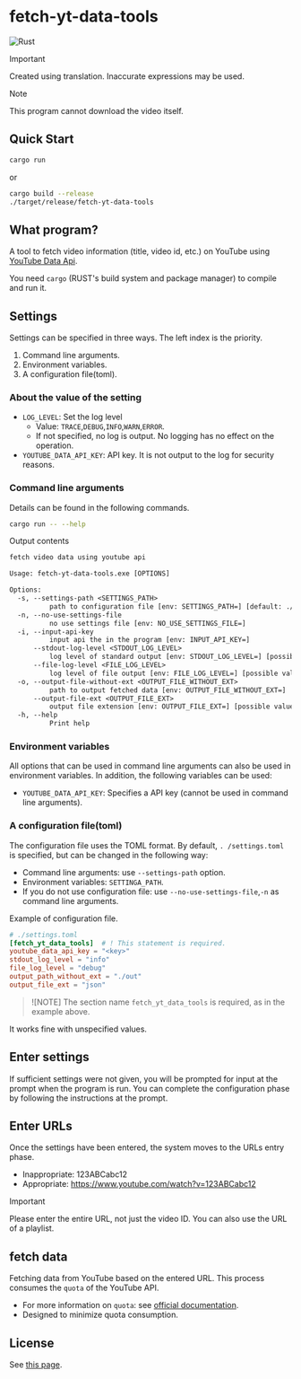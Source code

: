 # fetch-yt-data-tools

![Rust](https://img.shields.io/badge/-Rust-6e412b.svg?logo=rust&style=plastic)

> [!IMPORTANT]
> Created using translation. Inaccurate expressions may be used.
<!-- >> [!NOTE]
> このリポジトリを使用した[video_downloader]()では、動画自体のダウンロードも可能です。 -->

> [!NOTE]
> This program cannot download the video itself.

## Quick Start

```bash
cargo run
```

or

```bash
cargo build --release
./target/release/fetch-yt-data-tools
```

## What program?

A tool to fetch video information (title, video id, etc.) on YouTube using [YouTube Data Api](https://developers.google.com/youtube/v3).

You need `cargo` (RUST's build system and package manager) to compile and run it.

## Settings

Settings can be specified in three ways. The left index is the priority.

1. Command line arguments.
2. Environment variables.
3. A configuration file(toml).

### About the value of the setting

- `LOG_LEVEL`: Set the log level
    - Value: `TRACE`,`DEBUG`,`INFO`,`WARN`,`ERROR`.
    - If not specified, no log is output. No logging has no effect on the operation.
- `YOUTUBE_DATA_API_KEY`: API key. It is not output to the log for security reasons.

### Command line arguments

Details can be found in the following commands.

```bash
cargo run -- --help
```

Output contents

```txt
fetch video data using youtube api

Usage: fetch-yt-data-tools.exe [OPTIONS]

Options:
  -s, --settings-path <SETTINGS_PATH>
          path to configuration file [env: SETTINGS_PATH=] [default: ./settings.toml]
  -n, --no-use-settings-file
          no use settings file [env: NO_USE_SETTINGS_FILE=]
  -i, --input-api-key
          input api the in the program [env: INPUT_API_KEY=]
      --stdout-log-level <STDOUT_LOG_LEVEL>
          log level of standard output [env: STDOUT_LOG_LEVEL=] [possible values: trace, debug, info, warn, error]
      --file-log-level <FILE_LOG_LEVEL>
          log level of file output [env: FILE_LOG_LEVEL=] [possible values: trace, debug, info, warn, error]
  -o, --output-file-without-ext <OUTPUT_FILE_WITHOUT_EXT>
          path to output fetched data [env: OUTPUT_FILE_WITHOUT_EXT=]
      --output-file-ext <OUTPUT_FILE_EXT>
          output file extension [env: OUTPUT_FILE_EXT=] [possible values: json, yaml]
  -h, --help
          Print help
```

### Environment variables

All options that can be used in command line arguments can also be used in environment variables. In addition, the following variables can be used:

- `YOUTUBE_DATA_API_KEY`: Specifies a API key (cannot be used in command line arguments).

### A configuration file(toml)

The configuration file uses the TOML format. By default, `. /settings.toml` is specified, but can be changed in the following way:

- Command line arguments: use `--settings-path` option.
- Environment variables: `SETTINGA_PATH`.
- If you do not use configuration file: use `--no-use-settings-file`,`-n` as command line arguments.

Example of configuration file.

```toml
# ./settings.toml
[fetch_yt_data_tools]  # ! This statement is required.
youtube_data_api_key = "<key>"
stdout_log_level = "info"
file_log_level = "debug"
output_path_without_ext = "./out"
output_file_ext = "json"
```

> ![NOTE]
> The section name `fetch_yt_data_tools` is required, as in the example above.

It works fine with unspecified values.

## Enter settings

If sufficient settings were not given, you will be prompted for input at the prompt when the program is run. You can complete the configuration phase by following the instructions at the prompt.

## Enter URLs

Once the settings have been entered, the system moves to the URLs entry phase.

- Inappropriate: 123ABCabc12
- Appropriate: https://www.youtube.com/watch?v=123ABCabc12

> [!IMPORTANT]
> Please enter the entire URL, not just the video ID. You can also use the URL of a playlist.

## fetch data

Fetching data from YouTube based on the entered URL. This process consumes the `quota` of the YouTube API.

- For more information on `quota`: see [official documentation](https://developers.google.com/youtube/v3/determine_quota_cost).
- Designed to minimize quota consumption.

## License

See [this page](README.md#license).
